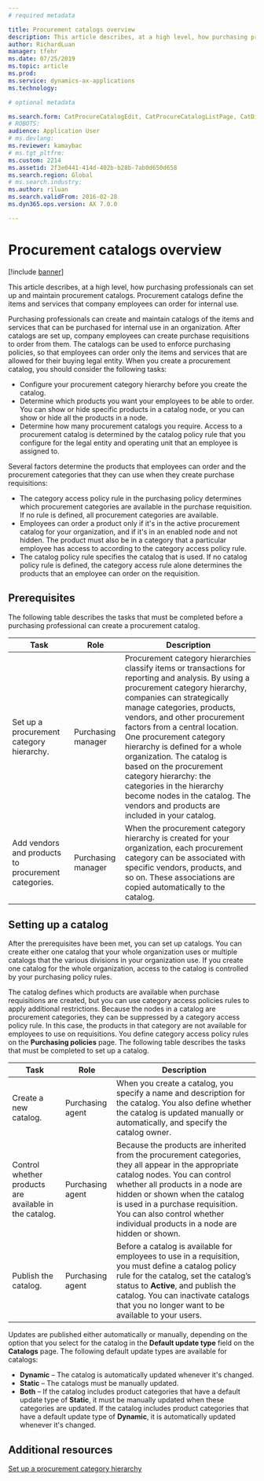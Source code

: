 ```yaml
---
# required metadata

title: Procurement catalogs overview
description: This article describes, at a high level, how purchasing professionals can set up and maintain procurement catalogs. Procurement catalogs define the items and services that company employees can order for internal use.
author: RichardLuan
manager: tfehr
ms.date: 07/25/2019
ms.topic: article
ms.prod: 
ms.service: dynamics-ax-applications
ms.technology: 

# optional metadata

ms.search.form: CatProcureCatalogEdit, CatProcureCatalogListPage, CatDisplayProductRelationAdd
# ROBOTS: 
audience: Application User
# ms.devlang: 
ms.reviewer: kamaybac
# ms.tgt_pltfrm: 
ms.custom: 2214
ms.assetid: 2f3e0441-414d-402b-b28b-7ab0d650d658
ms.search.region: Global
# ms.search.industry: 
ms.author: riluan
ms.search.validFrom: 2016-02-28
ms.dyn365.ops.version: AX 7.0.0

---
```


# Procurement catalogs overview

[!include [banner](../includes/banner.md)]

This article describes, at a high level, how purchasing professionals can set up and maintain procurement catalogs. Procurement catalogs define the items and services that company employees can order for internal use.

Purchasing professionals can create and maintain catalogs of the items and services that can be purchased for internal use in an organization. After catalogs are set up, company employees can create purchase requisitions to order from them. The catalogs can be used to enforce purchasing policies, so that employees can order only the items and services that are allowed for their buying legal entity. When you create a procurement catalog, you should consider the following tasks:

-   Configure your procurement category hierarchy before you create the catalog.
-   Determine which products you want your employees to be able to order. You can show or hide specific products in a catalog node, or you can show or hide all the products in a node.
-   Determine how many procurement catalogs you require. Access to a procurement catalog is determined by the catalog policy rule that you configure for the legal entity and operating unit that an employee is assigned to.

Several factors determine the products that employees can order and the procurement categories that they can use when they create purchase requisitions:

-   The category access policy rule in the purchasing policy determines which procurement categories are available in the purchase requisition. If no rule is defined, all procurement categories are available.
-   Employees can order a product only if it's in the active procurement catalog for your organization, and if it's in an enabled node and not hidden. The product must also be in a category that a particular employee has access to according to the category access policy rule.
-   The catalog policy rule specifies the catalog that is used. If no catalog policy rule is defined, the category access rule alone determines the products that an employee can order on the requisition.

## Prerequisites
The following table describes the tasks that must be completed before a purchasing professional can create a procurement catalog.

| Task                                                | Role               | Description                                                                                                                                                                                                                                                                                                                                                                                                                                                                                                             |
|-----------------------------------------------------|--------------------|-------------------------------------------------------------------------------------------------------------------------------------------------------------------------------------------------------------------------------------------------------------------------------------------------------------------------------------------------------------------------------------------------------------------------------------------------------------------------------------------------------------------------|
| Set up a procurement category hierarchy.            | Purchasing manager | Procurement category hierarchies classify items or transactions for reporting and analysis. By using a procurement category hierarchy, companies can strategically manage categories, products, vendors, and other procurement factors from a central location. One procurement category hierarchy is defined for a whole organization. The catalog is based on the procurement category hierarchy: the categories in the hierarchy become nodes in the catalog. The vendors and products are included in your catalog. |
| Add vendors and products to procurement categories. | Purchasing manager | When the procurement category hierarchy is created for your organization, each procurement category can be associated with specific vendors, products, and so on. These associations are copied automatically to the catalog.                                                                                                                                                                                                                                                                                           |

## Setting up a catalog
After the prerequisites have been met, you can set up catalogs. You can create either one catalog that your whole organization uses or multiple catalogs that the various divisions in your organization use. If you create one catalog for the whole organization, access to the catalog is controlled by your purchasing policy rules.  

The catalog defines which products are available when purchase requisitions are created, but you can use category access policies rules to apply additional restrictions. Because the nodes in a catalog are procurement categories, they can be suppressed by a category access policy rule. In this case, the products in that category are not available for employees to use on requisitions. You define category access policy rules on the **Purchasing policies** page. The following table describes the tasks that must be completed to set up a catalog.

| Task                                                   | Role             | Description                                                                                                                                                                                                                                                                                                                  |
|--------------------------------------------------------|------------------|------------------------------------------------------------------------------------------------------------------------------------------------------------------------------------------------------------------------------------------------------------------------------------------------------------------------------|
| Create a new catalog.                                  | Purchasing agent | When you create a catalog, you specify a name and description for the catalog. You also define whether the catalog is updated manually or automatically, and specify the catalog owner.                                                                                                                                      |
| Control whether products are available in the catalog. | Purchasing agent | Because the products are inherited from the procurement categories, they all appear in the appropriate catalog nodes. You can control whether all products in a node are hidden or shown when the catalog is used in a purchase requisition. You can also control whether individual products in a node are hidden or shown. |
| Publish the catalog.                                   | Purchasing agent | Before a catalog is available for employees to use in a requisition, you must define a catalog policy rule for the catalog, set the catalog’s status to **Active**, and publish the catalog. You can inactivate catalogs that you no longer want to be available to your users.                                              |

Updates are published either automatically or manually, depending on the option that you select for the catalog in the **Default update type** field on the **Catalogs** page. The following default update types are available for catalogs:

-   **Dynamic** – The catalog is automatically updated whenever it's changed.
-   **Static** – The catalogs must be manually updated.
-   **Both** – If the catalog includes product categories that have a default update type of **Static**, it must be manually updated when these categories are updated. If the catalog includes product categories that have a default update type of **Dynamic**, it is automatically updated whenever it's changed.


Additional resources
--------

[Set up a procurement category hierarchy](tasks/set-up-procurement-category-hierarchy.md)



